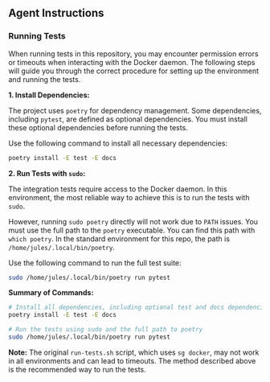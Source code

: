 ## Agent Instructions

### Running Tests

When running tests in this repository, you may encounter permission errors or timeouts when interacting with the Docker daemon. The following steps will guide you through the correct procedure for setting up the environment and running the tests.

**1. Install Dependencies:**

The project uses `poetry` for dependency management. Some dependencies, including `pytest`, are defined as optional dependencies. You must install these optional dependencies before running the tests.

Use the following command to install all necessary dependencies:

```bash
poetry install -E test -E docs
```

**2. Run Tests with `sudo`:**

The integration tests require access to the Docker daemon. In this environment, the most reliable way to achieve this is to run the tests with `sudo`.

However, running `sudo poetry` directly will not work due to `PATH` issues. You must use the full path to the `poetry` executable. You can find this path with `which poetry`. In the standard environment for this repo, the path is `/home/jules/.local/bin/poetry`.

Use the following command to run the full test suite:

```bash
sudo /home/jules/.local/bin/poetry run pytest
```

**Summary of Commands:**

```bash
# Install all dependencies, including optional test and docs dependencies
poetry install -E test -E docs

# Run the tests using sudo and the full path to poetry
sudo /home/jules/.local/bin/poetry run pytest
```

**Note:** The original `run-tests.sh` script, which uses `sg docker`, may not work in all environments and can lead to timeouts. The method described above is the recommended way to run the tests.
